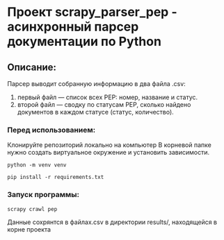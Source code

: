 # Проект scrapy_parser_pep - асинхронный парсер документации по Python
## Описание:
Парсер выводит собранную информацию в два файла .csv:
1. первый файл — список всех PEP: номер, название и статус.
2. второй файл — сводку по статусам PEP, сколько найдено документов в каждом статусе (статус, количество).

### Перед использованием:
Клонируйте репозиторий локально на компьютер 
В корневой папке нужно создать виртуальное окружение и установить зависимости.
```
python -m venv venv
```
```
pip install -r requirements.txt
```
### Запуск программы:
```
scrapy crawl pep
```
Данные сохрянтся в файлах.csv в директории results/, находящейся в корне проекта